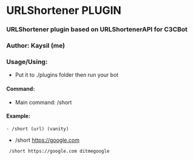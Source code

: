 # URLShortener PLUGIN #
### URLShortener plugin based on URLShortenerAPI for C3CBot
### Author: Kaysil (me) ##

### Usage/Using:
- Put it to ./plugins folder then run your bot
#### Command:
- Main command: /short

#### Example:
```
- /short (url) (vanity)
```
- /short https://google.com
```
 /short https://google.com ditmegoogle

